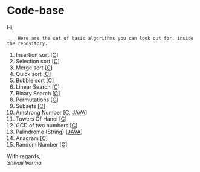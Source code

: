 Code-base
=========
Hi,

		Here are the set of basic algorithms you can look out for, inside the repository.
		
1. Insertion sort 	[[C](C/sorting-techniques/insertion-sort.c)]
2. Selection sort	[[C](C/sorting-techniques/seletion-sort.c)]
3. Merge sort		[[C](C/sorting-techniques/merge-sort.c)]
4. Quick sort		[[C](C/sorting-techniques/quick-sort.c)]
5. Bubble sort		[[C](C/sorting-techniques/bubble-sort.c)]
6. Linear Search	[[C](C/search-techniques/linear-search.c)]
7. Binary Search 	[[C](C/search-techniques/binary-search.c)]
7. Permutations		[[C](C/permutations.c)]
8. Subsets		[[C](C/subsets.c)]
9. Amstrong Number	[[C](C/armstrong.c), [JAVA](JAVA/Armstrong.java)]
10. Towers Of Hanoi	[[C](C/towers-of-hanoi.c)]
11. GCD of two numbers	[[C](C/gcd.c)]
12. Palindrome (String)	[[JAVA](JAVA/Palindrome.java)]
13. Anagram [[C](C/anagram.c)]
14. Random Number [[C](C/random-number.c)]

With regards,  
_Shivaji Varma_
